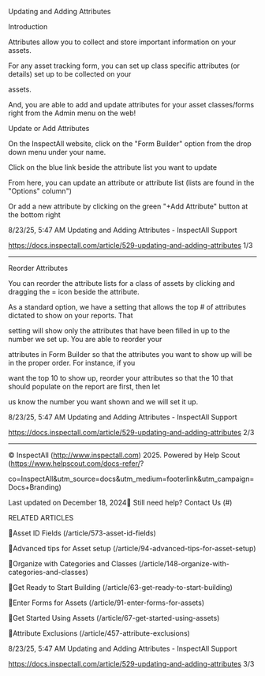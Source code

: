 Updating and Adding Attributes

Introduction

Attributes allow you to collect and store important information on your assets.

For any asset tracking form, you can set up class specific attributes (or details) set up to be collected on your

assets.

And, you are able to add and update attributes for your asset classes/forms right from the Admin menu on the web!

Update or Add Attributes

On the InspectAll website, click on the "Form Builder" option from the drop down menu under your name.

Click on the blue link beside the attribute list you want to update

From here, you can update an attribute or attribute list (lists are found in the "Options" column")

Or add a new attribute by clicking on the green "+Add Attribute" button at the bottom right

8/23/25, 5:47 AM Updating and Adding Attributes - InspectAll Support

https://docs.inspectall.com/article/529-updating-and-adding-attributes 1/3


---

Reorder Attributes

You can reorder the attribute lists for a class of assets by clicking and dragging the = icon beside the attribute.

As a standard option, we have a setting that allows the top # of attributes dictated to show on your reports. That

setting will show only the attributes that have been filled in up to the number we set up. You are able to reorder your

attributes in Form Builder so that the attributes you want to show up will be in the proper order. For instance, if you

want the top 10 to show up, reorder your attributes so that the 10 that should populate on the report are first, then let

us know the number you want shown and we will set it up.

8/23/25, 5:47 AM Updating and Adding Attributes - InspectAll Support

https://docs.inspectall.com/article/529-updating-and-adding-attributes 2/3


---

© InspectAll (http://www.inspectall.com) 2025. Powered by Help Scout (https://www.helpscout.com/docs-refer/?

co=InspectAll&utm_source=docs&utm_medium=footerlink&utm_campaign=Docs+Branding)

Last updated on December 18, 2024 Still need help? Contact Us (#)

RELATED ARTICLES

Asset ID Fields (/article/573-asset-id-fields)

Advanced tips for Asset setup (/article/94-advanced-tips-for-asset-setup)

Organize with Categories and Classes (/article/148-organize-with-categories-and-classes)

Get Ready to Start Building (/article/63-get-ready-to-start-building)

Enter Forms for Assets (/article/91-enter-forms-for-assets)

Get Started Using Assets (/article/67-get-started-using-assets)

Attribute Exclusions (/article/457-attribute-exclusions)

8/23/25, 5:47 AM Updating and Adding Attributes - InspectAll Support

https://docs.inspectall.com/article/529-updating-and-adding-attributes 3/3

